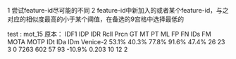 1 尝试feature-id尽可能的不同
2 feature-id中新加入的或者某个feature-id，与之对应的相似度最高的小于某个阈值，在备选的9宫格中选择最低的

test : mot_15
原本：
IDF1   IDP   IDR  Rcll  Prcn GT MT PT ML   FP  FN IDs  FM   MOTA  MOTP IDt IDa IDm
Venice-2 53.1% 40.3% 77.8% 91.6% 47.4% 26 23  3  0 7263 602  57  93 -10.9% 0.203  10  12   2